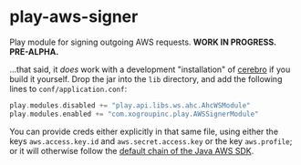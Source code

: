 # play-aws-signer
Play module for signing outgoing AWS requests. **WORK IN PROGRESS. PRE-ALPHA.**

...that said, it _does_ work with a development "installation" of [cerebro](https://github.com/lmenezes/cerebro) if you build it yourself. Drop the jar into the `lib` directory, and add the following lines to `conf/application.conf`:

```scala
play.modules.disabled += "play.api.libs.ws.ahc.AhcWSModule"
play.modules.enabled += "com.xogroupinc.play.AWSSignerModule"
```

You can provide creds either explicitly in that same file, using either the keys `aws.access.key.id` and `aws.secret.access.key` or the key `aws.profile`; or it will otherwise follow the [default chain of the Java AWS SDK](http://docs.aws.amazon.com/AWSJavaSDK/latest/javadoc/com/amazonaws/auth/DefaultAWSCredentialsProviderChain.html).
